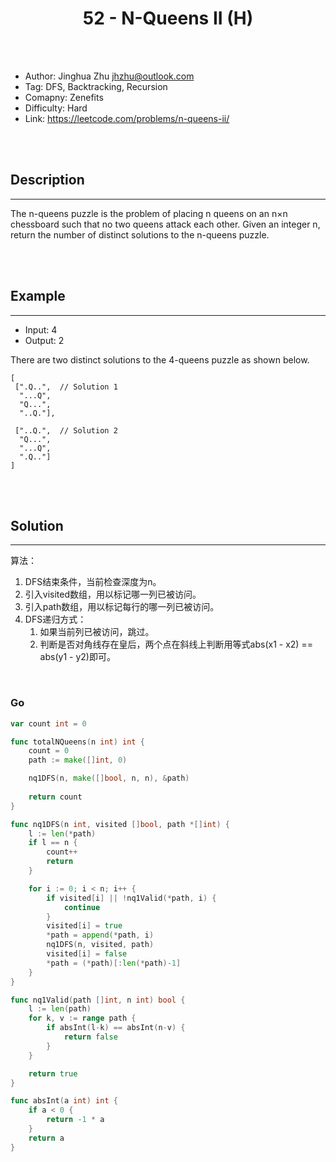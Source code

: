 # <center>52 - N-Queens II (H)</center> 



<br></br>

* Author: Jinghua Zhu <jhzhu@outlook.com>
* Tag: DFS, Backtracking, Recursion
* Comapny: Zenefits
* Difficulty: Hard
* Link: https://leetcode.com/problems/n-queens-ii/

<br></br>



## Description
----
The n-queens puzzle is the problem of placing n queens on an n×n chessboard such that no two queens attack each other. Given an integer n, return the number of distinct solutions to the n-queens puzzle.

<br></br>



## Example
----
- Input: 4
- Output: 2

There are two distinct solutions to the 4-queens puzzle as shown below.

```
[
 [".Q..",  // Solution 1
  "...Q",
  "Q...",
  "..Q."],

 ["..Q.",  // Solution 2
  "Q...",
  "...Q",
  ".Q.."]
]
```

<br></br>



## Solution
----
算法：
1. DFS结束条件，当前检查深度为n。
2. 引入visited数组，用以标记哪一列已被访问。
3. 引入path数组，用以标记每行的哪一列已被访问。
4. DFS递归方式：
    1. 如果当前列已被访问，跳过。
    2. 判断是否对角线存在皇后，两个点在斜线上判断用等式abs(x1 - x2) == abs(y1 - y2)即可。

<br>


### Go
```go
var count int = 0

func totalNQueens(n int) int {
    count = 0
    path := make([]int, 0)

	nq1DFS(n, make([]bool, n, n), &path)
    
    return count
}

func nq1DFS(n int, visited []bool, path *[]int) {
	l := len(*path)
	if l == n {
		count++
		return
	}

	for i := 0; i < n; i++ {
		if visited[i] || !nq1Valid(*path, i) {
			continue
		}
		visited[i] = true
		*path = append(*path, i)
		nq1DFS(n, visited, path)
		visited[i] = false
		*path = (*path)[:len(*path)-1]
	}
}

func nq1Valid(path []int, n int) bool {
	l := len(path)
	for k, v := range path {
		if absInt(l-k) == absInt(n-v) {
			return false
		}
	}

	return true
}

func absInt(a int) int {
	if a < 0 {
		return -1 * a
	}
	return a
}
```

<br>
